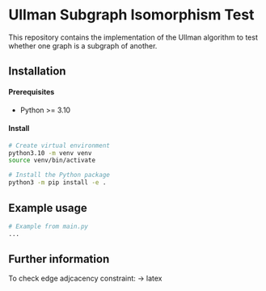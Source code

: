 #   Ullman Subgraph Isomorphism Test

This repository contains the implementation of the Ullman algorithm to test whether one graph is a subgraph of another.

## Installation

#### Prerequisites
- Python >= 3.10

#### Install
```bash
# Create virtual environment
python3.10 -m venv venv
source venv/bin/activate

# Install the Python package
python3 -m pip install -e .
```

## Example usage
```python
# Example from main.py
...
```

## Further information
To check edge adjcacency constraint:
-> latex